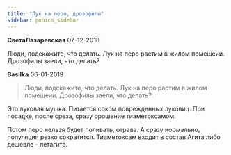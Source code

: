 ```yaml
---
title: "Лук на перо, дрозофилы"
sidebar: ponics_sidebar
---
```


**СветаЛазаревская** 07-12-2018

Люди, подскажите, что делать. Лук на перо растим в жилом помещеии. Дрозофилы заели, что делать?


**Basilka** 06-01-2019

> Люди, подскажите, что делать. Лук на перо растим в жилом помещеии. Дрозофилы заели, что делать?

 Это луковая мушка. Питается соком поврежденных луковиц. При посадке, после среза, сразу орошение тиаметоксамом.

Потом перо нельзя будет поливать, отрава. А сразу нормально, популяция резко сократится. Тиаметоксам входит в состав Агита либо дешевле - летагита.


